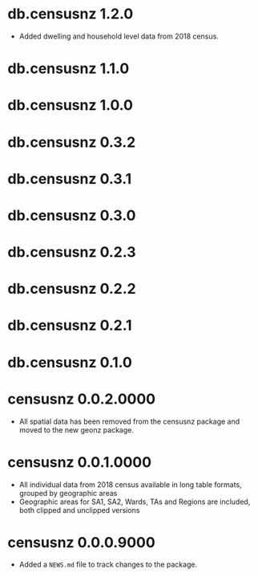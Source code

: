 # db.censusnz 1.2.0

* Added dwelling and household level data from 2018 census.

# db.censusnz 1.1.0

# db.censusnz 1.0.0

# db.censusnz 0.3.2

# db.censusnz 0.3.1

# db.censusnz 0.3.0

# db.censusnz 0.2.3

# db.censusnz 0.2.2

# db.censusnz 0.2.1

# db.censusnz 0.1.0

# censusnz 0.0.2.0000

* All spatial data has been removed from the censusnz package and moved to the new geonz package.

# censusnz 0.0.1.0000

* All individual data from 2018 census available in long table formats, grouped by geographic areas
* Geographic areas for SA1, SA2, Wards, TAs and Regions are included, both clipped and unclipped versions

# censusnz 0.0.0.9000

* Added a `NEWS.md` file to track changes to the package.

